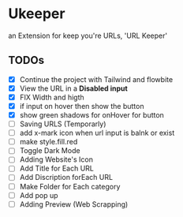 # Ukeeper
an Extension for keep you're URLs, 'URL Keeper'

## TODOs

- [x] Continue the project with Tailwind and flowbite
- [x] View the URL in a <B>Disabled input</B>
- [x] FIX Width and higth
- [x] if input on hover then show the button
- [x] show green shadows for onHover for button
- [ ] Saving URLS (Temporarly)
- [ ] add x-mark icon when url input is balnk or exist
- [ ] make style.fill.red
- [ ] Toggle Dark Mode
- [ ] Adding Website's Icon
- [ ] Add Title for Each URL
- [ ] Add Discription forEach URL
- [ ] Make Folder for Each category
- [ ] Add pop up
- [ ] Adding Preview (Web Scrapping)
